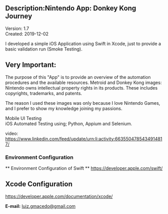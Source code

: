 ## Description:Nintendo App: Donkey Kong Journey ##
Version: 1.7 <br>
Created: 2019-12-02 <br>

I developed a simple iOS Application using Swift in Xcode, just to provide a basic validation run (Smoke Testing).

## Very Important: ## 
The purpose of this "App" is to provide an overview of the automation procedures and the available resources.
Metroid and Donkey Kong images: Nintendo owns intellectual property rights in its products. These includes copyrights, trademarks, and patents.

The reason I used these images was only because I love Nintendo Games, and I prefer to show my knowledge joining my passions.

Mobile UI Testing <br>
iOS Automated Testing using; Python, Appium and Selenium.

video: <br> 
https://www.linkedin.com/feed/update/urn:li:activity:6635504785434914817/



### Environment Configuration ###

** Environment Configuration of Swift ** 
https://developer.apple.com/swift/


## Xcode Configuration ##
https://developer.apple.com/documentation/xcode/
              

**E-mail:** luiz.gmacedo@gmail.com

